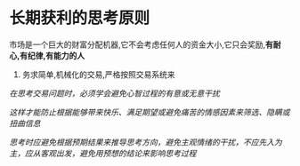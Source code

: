 # 长期获利的思考原则

市场是一个巨大的财富分配机器,它不会考虑任何人的资金大小,它只会奖励,**有耐心,有纪律,有能力的人**

1. 务求简单,机械化的交易,严格按照交易系统来

_在思考交易问题时，必须学会避免心智过程的有意或无意干扰_

_这样才能防止根据能够带来快乐、满足期望或避免痛苦的情感因素来筛选、隐瞒或扭曲信息_

_思考时应避免根据预期结果来推导思考方向，避免主观情绪的干扰，不应先入为主，应从客观出发，避免用预想的结论来影响思考过程_
